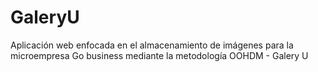 # GaleryU
Aplicación web enfocada en el almacenamiento de imágenes para la microempresa Go business mediante la metodología OOHDM - Galery U
